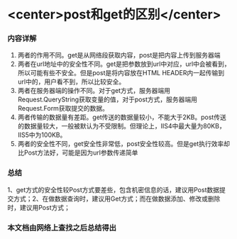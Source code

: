 # \<center\>post和get的区别\</center\>

### 内容详解

1. 两者的作用不同。get是从网络段获取内容，post是把内容上传到服务器端
2. 两者在url地址中的安全性不同。get是把参数放到url中对应，url中会被看到，所以可能有些不安全。但是post是将内容放在HTML HEADER内一起传输到url中的，用户看不到，所以比较安全。
3. 两者在服务器端的操作不同。对于get方式，服务器端用Request.QueryString获取变量的值，对于post方式，服务器端用Request.Form获取提交的数据。
4. 两者传输的数据量有差距。get传送的数据量较小，不能大于2KB。post传送的数据量较大，一般被默认为不受限制。但理论上，IIS4中最大量为80KB，IIS5中为100KB。
5. 两者的安全性不同，get安全性非常低，post安全性较高。但是get执行效率却比Post方法好，可能是因为url参数传递简单

### 总结

​	1、get方式的安全性较Post方式要差些，包含机密信息的话，建议用Post数据提交方式；
​	2、在做数据查询时，建议用Get方式；而在做数据添加、修改或删除时，建议用Post方式；

### 本文档由网络上查找之后总结得出